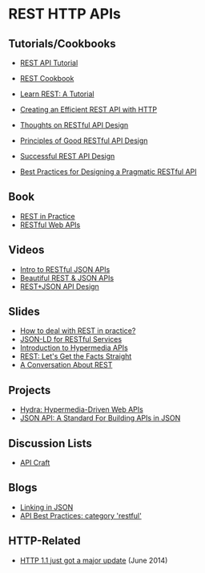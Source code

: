 # REST HTTP APIs

## Tutorials/Cookbooks

- [REST API Tutorial](http://www.restapitutorial.com/)
- [REST Cookbook](http://restcookbook.com/Basics/hateoas/)

- [Learn REST: A Tutorial](http://rest.elkstein.org/)
- [Creating an Efficient REST API with
  HTTP](http://mark-kirby.co.uk/2013/creating-a-true-rest-api/)
- [Thoughts on RESTful API
  Design](https://restful-api-design.readthedocs.org/en/latest/)
- [Principles of Good RESTful API
  Design](http://codeplanet.io/principles-good-restful-api-design/)
- [Successful REST API
  Design](http://blog.clevertech.biz/post/successful-rest-api-design)
- [Best Practices for Designing a Pragmatic RESTful
  API](http://www.vinaysahni.com/best-practices-for-a-pragmatic-restful-api)


## Book

- [REST in Practice](http://shop.oreilly.com/product/9780596805838.do)
- [RESTful Web APIs](http://shop.oreilly.com/product/0636920028468.do)

## Videos

- [Intro to RESTful JSON APIs](https://www.youtube.com/watch?v=jApGMm5SQzs)
- [Beautiful REST & JSON APIs](https://www.youtube.com/watch?v=ItXLn7diNAk)
- [REST+JSON API Design](https://www.youtube.com/watch?v=hdSrT4yjS1g)


## Slides

- [How to deal with REST in
  practice?](https://speakerdeck.com/jaytaph/rest-in-practice-froscon-2012)
- [JSON-LD for RESTful
  Services](http://pt.slideshare.net/lanthaler/jsonld-for-restful-services)
- [Introduction to Hypermedia
  APIs](http://pt.slideshare.net/SmartLogic/intro-to-hypermedia-for-docs)
- [REST: Let's Get the Facts
  Straight](http://pt.slideshare.net/juokaz/rest-lets-get-the-facts-straight-fowa-london)
- [A Conversation About
  REST](http://pt.slideshare.net/notmessenger/a-conversation-about-rest-extended-version)



## Projects

- [Hydra: Hypermedia-Driven Web APIs](http://www.hydra-cg.com)
- [JSON API: A Standard For Building APIs in JSON](http://jsonapi.org/)

## Discussion Lists

- [API Craft](api-craft@googlegroups.com)


## Blogs

- [Linking in JSON](http://www.mnot.net/blog/2011/11/25/linking_in_json)
- [API Best Practices: category
  'restful'](https://blog.apigee.com/taglist/restful)


## HTTP-Related

- [HTTP 1.1 just got a major update](http://evertpot.com/http-11-updated) (June
  2014)

